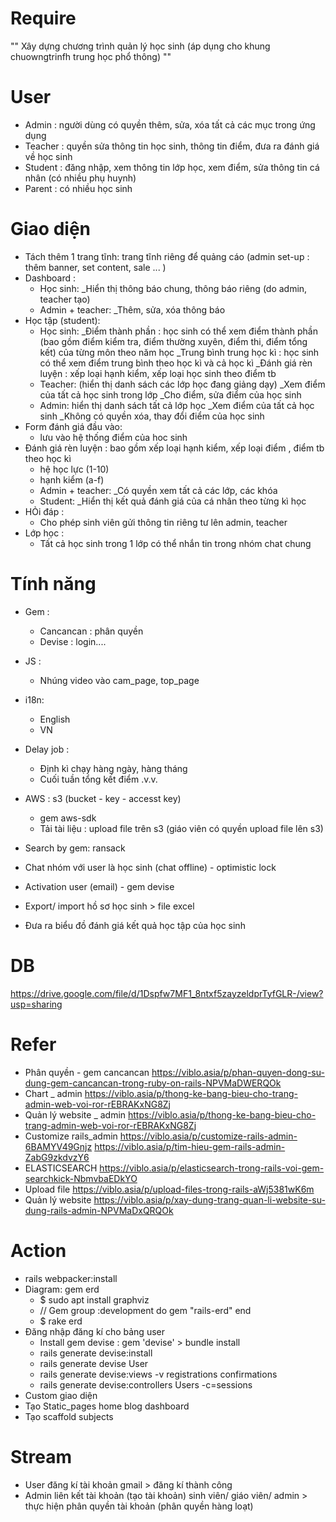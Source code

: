 # Require

"" Xây dựng chương trình quản lý học sinh (áp dụng cho khung chuowngtrinfh trung học phổ thông) ""

# User 

- Admin : người dùng có quyền thêm, sửa, xóa tất cả các mục trong ứng dụng
- Teacher : quyền sửa thông tin học sinh, thông tin điểm, đưa ra đánh giá về học sinh
- Student : đăng nhập, xem thông tin lớp học, xem điểm, sửa thông tin cá nhân (có nhiều phụ huynh)
- Parent : có nhiều học sinh 

# Giao diện

- Tách thêm 1 trang tĩnh: trang tĩnh riêng để quảng cáo (admin set-up : thêm banner, set content, sale ... )
- Dashboard :
    + Học sinh: 
        _Hiển thị thông báo chung, thông báo riêng (do admin, teacher tạo)
    + Admin + teacher:
        _Thêm, sửa, xóa thông báo 
- Học tập (student):
    + Học sinh: 
        _Điểm thành phần : học sinh có thể xem điểm thành phần (bao gồm điểm kiểm tra, điểm thường xuyên, điểm thi, điểm tổng kết) của từng môn theo năm học 
        _Trung bình trung học kì : học sinh có thể xem điểm trung bình theo học kì và cả học kì
        _Đánh giá rèn luyện : xếp loại hạnh kiểm, xếp loại học sinh theo điểm tb
    + Teacher: (hiển thị danh sách các lớp học đang giảng dạy)
        _Xem điểm của tất cả học sinh trong lớp
        _Cho điểm, sửa điểm của học sinh
    + Admin: hiển thị danh sách tất cả lớp học
        _Xem điểm của tất cả học sinh
        _Không có quyền xóa, thay đổi điểm của học sinh
- Form đánh giá đầu vào:
    + lưu vào hệ thống điểm của hoc sinh
- Đánh giá rèn luyện : bao gồm xếp loại hạnh kiểm, xếp loại điểm , điểm tb theo học kì 
    + hệ học lực (1-10)
    + hạnh kiểm (a-f)
    + Admin + teacher:
        _Có quyền xem tất cả các lớp, các khóa
    + Student:
        _Hiển thị kết quả đánh giá của cá nhân theo từng kì học
- HỎi đáp :
    + Cho phép sinh viên gửi thông tin riêng tư lên admin, teacher
- Lớp học : 
    + Tất cả học sinh trong 1 lớp có thể nhắn tin trong nhóm chat chung

# Tính năng
- Gem :
    + Cancancan : phân quyền
    + Devise : login....
- JS : 
    + Nhúng video vào cam_page, top_page 
- i18n: 
    + English
    + VN 
- Delay job : 
    + Định kì chạy hàng ngày, hàng tháng
    + Cuối tuần tổng kết điểm .v.v.
- AWS : s3 (bucket - key - accesst key)
    + gem aws-sdk
    + Tải tài liệu : upload file trên s3 (giáo viên có quyền upload file lên s3)
- Search by gem: ransack

- Chat nhóm với user là học sinh (chat offline) - optimistic lock
- Activation user (email) - gem devise
- Export/ import hồ sơ học sinh > file excel 
- Đưa ra biểu đồ đánh giá kết quả học tập của học sinh 

# DB

https://drive.google.com/file/d/1Dspfw7MF1_8ntxf5zayzeldprTyfGLR-/view?usp=sharing

# Refer

- Phân quyền - gem cancancan
    https://viblo.asia/p/phan-quyen-dong-su-dung-gem-cancancan-trong-ruby-on-rails-NPVMaDWERQOk
- Chart _ admin 
    https://viblo.asia/p/thong-ke-bang-bieu-cho-trang-admin-web-voi-ror-rEBRAKxNG8Zj
- Quản lý website _ admin
    https://viblo.asia/p/thong-ke-bang-bieu-cho-trang-admin-web-voi-ror-rEBRAKxNG8Zj
- Customize rails_admin
    https://viblo.asia/p/customize-rails-admin-6BAMYV49Gnjz
    https://viblo.asia/p/tim-hieu-gem-rails-admin-ZabG9zkdvzY6
- ELASTICSEARCH
    https://viblo.asia/p/elasticsearch-trong-rails-voi-gem-searchkick-NbmvbaEDkYO
- Upload file
    https://viblo.asia/p/upload-files-trong-rails-aWj5381wK6m
- Quản lý website
    https://viblo.asia/p/xay-dung-trang-quan-li-website-su-dung-rails-admin-NPVMaDxQRQOk

# Action

- rails webpacker:install
- Diagram: gem erd
    + $ sudo apt install graphviz
    + // Gem
        group :development do
            gem "rails-erd"
        end
    + $ rake erd
- Đăng nhập đăng kí cho bảng user 
    + Install gem devise : gem 'devise' > bundle install
    + rails generate devise:install
    + rails generate devise User
    + rails generate devise:views -v registrations confirmations
    + rails generate devise:controllers Users -c=sessions
- Custom giao diện 
- Tạo Static_pages home blog dashboard
- Tạo scaffold subjects 

# Stream

- User đăng kí tài khoản gmail > đăng kí thành công
- Admin liên kết tài khoản (tạo tài khoản) sinh viên/ giáo viên/ admin > thực hiện phân quyền tài khoản (phân quyền hàng loạt)